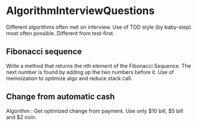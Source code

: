 # AlgorithmInterviewQuestions
Different algorithms often met on interview. 
Use of TDD style (by baby-step) most often possible. Different from test-first.

## Fibonacci sequence
Write a method that returns the nth element of the Fibonacci Sequence.
The next number is found by adding up the two numbers before it.
Use of memoization to optimize algo and reduce stack call.

## Change from automatic cash
Algorithm : Get optimized change from payment. Use only $10 bill, $5 bill and $2 coin.
